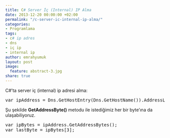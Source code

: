 ```yaml
---
title: C# Server İç (Internal) IP Alma
date: 2013-12-20 00:00:00 +02:00
permalink: "/c-server-ic-internal-ip-alma/"
categories:
- Programlama
tags:
- c# ip adres
- dns
- iç ip
- internal ip
author: emrahyumuk
layout: post
image:
  feature: abstract-3.jpg
share: true
---
```


C#&#8217;ta server iç (internal) ip adresi alma:

<pre>var ipAddress = Dns.GetHostEntry(Dns.GetHostName()).AddressList.FirstOrDefault(ip =&gt; ip.AddressFamily == AddressFamily.InterNetwork);</pre>

<!-- more -->

Şu şekilde **GetAddressByte()** metodu ile istediğimiz her bir byte&#8217;ına da ulaşabiliyoruz.

<pre>var ipBytes = ipAddress.GetAddressBytes();
var lastByte = ipBytes[3];</pre>